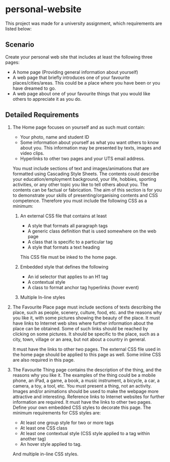 # personal-website

This project was made for a university assignment, which requirements are listed below:

## Scenario

Create your personal web site that includes at least the following three pages:

*	A home page (Providing general information about yourself)
*	A web page that briefly introduces one of your favourite places/cities/areas. This could be a place where you have been or you have dreamed to go.
*	A web page about one of your favourite things that you would like others to appreciate it as you do.

## Detailed Requirements

1.	The Home page focuses on yourself and as such must contain:

	  *	Your photo, name and student ID
	  *	Some information about yourself as what you want others to know about you. This information may be presented by texts, images and video clips.
	  *	Hyperlinks to other two pages and your UTS email address.

	  You must include sections of text and images/animations that are formatted using Cascading Style Sheets.  The contents could describe your education/employment background, your life, hobbies, sporting activities, or any other topic you like to tell others about you. The contents can be factual or fabrication. The aim of this section is for you to demonstrate your skills of presenting/organising contents and CSS competence. Therefore you must include the following CSS as a minimum:

	  1. An external CSS file that contains at least
	  
			*	A style that formats all paragraph tags
			*	A generic class definition that is used somewhere on the web page
			*	A class that is specific to a particular tag
			*	A style that formats a text heading
			
			This CSS file must be inked to the home page.
	   
	  2. Embedded style that defines the following
	  
			*	An id selector that applies to an H1 tag
			*	A contextual style 
			*	A class to format anchor tag hyperlinks (hover event)
			
	  3. Multiple In-line styles
  
2.	The Favourite Place page must include sections of texts describing the place, such as people, scenery, culture, food, etc. and the reasons why you like it, with some pictures showing the beauty of the place. It must have links to Internet web sites where further information about the place can be obtained. Some of such links should be reached by clicking on some pictures. It should be specific to the place, such as a city, town, village or an area, but not about a country in general. 

  	It must have the links to other two pages. The external CSS file used in the home page should be applied to this page as well. Some inline CSS are also required in this page.

3.	The Favourite Thing page contains the description of the thing, and the reasons why you like it. The examples of the thing could be a mobile phone, an iPad, a game, a book, a music instrument, a bicycle, a car, a camera, a toy, a tool, etc. You must present a thing, not an activity. Images and/or animations should be used to make the webpage more attractive and interesting. Reference links to Internet websites for further information are required. It must have the links to other two pages. Define your own embedded CSS styles to decorate this page. The minimum requirements for CSS styles are:

	  *	At least one group style for two or more tags
	  *	At least one CSS class
	  *	At least one contextual style (CSS style applied to a tag within another tag)
	  *	An hover style applied to <a> tag.

	And multiple in-line CSS styles.
  

